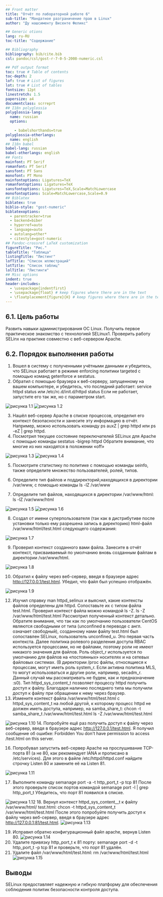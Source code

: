 ```yaml
---
## Front matter
title: "Отчёт по лабораторной работе 6"
sub-title: "Мандатное разграничение прав в Linux"
author: "Ду нашсименту Висенте Феликс"

## Generic otions
lang: ru-RU
toc-title: "Содержание"

## Bibliography
bibliography: bib/cite.bib
csl: pandoc/csl/gost-r-7-0-5-2008-numeric.csl

## Pdf output format
toc: true # Table of contents
toc-depth: 2
lof: true # List of figures
lot: true # List of tables
fontsize: 12pt
linestretch: 1.5
papersize: a4
documentclass: scrreprt
## I18n polyglossia
polyglossia-lang:
  name: russian
  options:
	
	- babelshorthands=true
polyglossia-otherlangs:
  name: english
## I18n babel
babel-lang: russian
babel-otherlangs: english
## Fonts
mainfont: PT Serif
romanfont: PT Serif
sansfont: PT Sans
monofont: PT Mono
mainfontoptions: Ligatures=TeX
romanfontoptions: Ligatures=TeX
sansfontoptions: Ligatures=TeX,Scale=MatchLowercase
monofontoptions: Scale=MatchLowercase,Scale=0.9
## Biblatex
biblatex: true
biblio-style: "gost-numeric"
biblatexoptions:
  - parentracker=true
  - backend=biber
  - hyperref=auto
  - language=auto
  - autolang=other*
  - citestyle=gost-numeric
## Pandoc-crossref LaTeX customization
figureTitle: "Рис."
tableTitle: "Таблица"
listingTitle: "Листинг"
lofTitle: "Список иллюстраций"
lotTitle: "Список таблиц"
lolTitle: "Листинги"
## Misc options
indent: true
header-includes:
  - \usepackage{indentfirst}
  - \usepackage{float} # keep figures where there are in the text
  - \floatplacement{figure}{H} # keep figures where there are in the text
---
```


## 6.1. Цель работы

Развить навыки администрирования ОС Linux. Получить первое практическое знакомство с технологией SELinux1.
Проверить работу SELinx на практике совместно с веб-сервером Apache.

## 6.2. Порядок выполнения работы

1. Вошел в систему с полученными учётными данными и убедитесь, что
SELinux работает в режиме enforcing политики targeted с помощью команд getenforce и sestatus.
2. Обратил с помощью браузера к веб-серверу, запущенному на вашем
компьютере, и убедитесь, что последний работает:
service httpd status или /etc/rc.d/init.d/httpd status
Если не работает, запустите его так же, но с параметром start.

![рисунка 1.1](image/1.png)
![рисунка 1.2](image/2.png)

3. Нашёл веб-сервер Apache в списке процессов, определил его контекст безопасности и занесите эту информацию в отчёт. Например, можно использовать команду ps auxZ | grep httpd или ps -eZ | grep httpd.
4. Посмотрил текущее состояние переключателей SELinux для Apache с помощью команды sestatus -bigrep httpd Обратите внимание, что многие из них находятся в положении «off»

![рисунка 1.3](image/3.png)
![рисунка 1.4](image/4.png)

5. Посмотрите статистику по политике с помощью команды seinfo, также определите множество пользователей, ролей, типов.
6. Определите тип файлов и поддиректорий,находящихся в директории /var/www, с помощью команды ls -lZ /var/www

7. Определите тип файлов, находящихся в директории /var/www/html:
  ls -lZ /var/www/html

![рисунка 1.5](image/5.png)
![рисунка 1.6](image/6.png)

8. Создал от имени суперпользователя (так как в дистрибутиве после установки только ему разрешена запись в директорию) html-файл /var/www/html/test.html следующего содержания:

![рисунка 1.7](image/7.png)

9. Проверил контекст созданного вами файла. Занесите в отчёт контекст, присваиваемый по умолчанию вновь созданным файлам в директории /var/www/html.

![рисунка 1.8](image/8.png)

10.  Обратил к файлу через веб-сервер, введя в браузере адрес http://127.0.0.1/test.html. Убедил, что файл был успешно отображён.

![рисунка 1.9](image/9.png)

12. Изучил справку man httpd_selinux и выяснил, какие контексты файлов определены для httpd. Сопоставьте их с типом файла test.html. Проверил контекст файла можно командой ls -Z.
ls -Z /var/www/html/test.html
Рассмотрил полученный контекст детально. Обратите внимание, что так как по умолчанию пользователи CentOS являются свободными от типа (unconfined в переводе с англ. означает свободный), созданному нами файлу test.html был сопоставлен SELinux, пользователь unconfined_u.
Это первая часть контекста.
Далее политика ролевого разделения доступа RBAC используется процессами, но не файлами, поэтому роли не имеют никакого значения для файлов. Роль object_r используется по умолчанию для файлов на «постоянных» носителях и на сетевых файловых системах. (В директории /ргос файлы, относящиеся к процессам, могут иметь роль system_r.
Если активна политика MLS, то могут использоваться и другие роли, например, secadm_r. Данный случай мы рассматривать не будем, как и предназначение :s0).
Тип httpd_sys_content_t позволяет процессу httpd получить доступ к файлу. Благодаря наличию последнего типа мы получили доступ к файлу при обращении к нему через браузер.
13. Измените контекст файла /var/www/html/test.html с httpd_sys_content_t на любой другой, к которому процесс httpd не
должен иметь доступа, например, на samba_share_t:
chcon -t samba_share_t /var/www/html/test.html
ls -Z /var/www/html/test.html

![рисунка 1.10](image/10.png)
14. Попробуйте ещё раз получить доступ к файлу через веб-сервер, введя в
браузере адрес http://127.0.0.1/test.html. Я получил сообщение об ошибке:
  Forbidden
    You don't have permission to access /test.html on this server.

16. Попробувал запустить веб-сервер Apache на прослушивание ТСР-порта 81 (а не 80, как рекомендует IANA и прописано в /etc/services). Для
этого в файле /etc/httpd/httpd.conf найдите строчку Listen 80 и замените её на Listen 81.

![рисунка 1.11](image/11.png)

17.   Выполните команду
semanage port -a -t http_port_t -р tcp 81
После этого проверьте список портов командой
semanage port -l | grep http_port_t
Убедитесь, что порт 81 появился в списке.

![рисунка 1.12](image/12.png)
18. Вернул контекст httpd_sys_cоntent__t к файлу /var/www/html/ test.html:
chcon -t httpd_sys_content_t /var/www/html/test.html
После этого попробуйте получить доступ к файлу через веб-сервер, введя в браузере адрес http://127.0.0.1:81/test.html.
![рисунка 1.13](image/13.png)

19. Исправил обратно конфигурационный файл apache, вернув Listen 80.
![рисунка 1.14](image/14.png)
20. Удалите привязку http_port_t к 81 порту:
semanage port -d -t http_port_t -p tcp 81
и проверьте, что порт 81 удалён.
21. Удалите файл /var/www/html/test.html:
rm /var/www/html/test.html
![рисунка 1.15](image/15.png)


## Выводы

SELinux предоставляет надежную и гибкую платформу для обеспечения соблюдения политик безопасности контроля доступа.